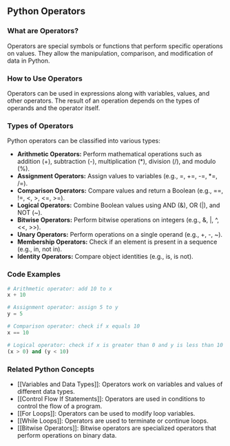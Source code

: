 ## Python Operators

### What are Operators?
Operators are special symbols or functions that perform specific operations on values. They allow the manipulation, comparison, and modification of data in Python.

### How to Use Operators
Operators can be used in expressions along with variables, values, and other operators. The result of an operation depends on the types of operands and the operator itself.

### Types of Operators

Python operators can be classified into various types:

- **Arithmetic Operators:** Perform mathematical operations such as addition (+), subtraction (-), multiplication (*), division (/), and modulo (%).
- **Assignment Operators:** Assign values to variables (e.g., =, +=, -=, *=, /=).
- **Comparison Operators:** Compare values and return a Boolean (e.g., ==, !=, <, >, <=, >=).
- **Logical Operators:** Combine Boolean values using AND (&), OR (|), and NOT (~).
- **Bitwise Operators:** Perform bitwise operations on integers (e.g., &, |, ^, <<, >>).
- **Unary Operators:** Perform operations on a single operand (e.g., +, -, ~).
- **Membership Operators:** Check if an element is present in a sequence (e.g., in, not in).
- **Identity Operators:** Compare object identities (e.g., is, is not).

### Code Examples

```python
# Arithmetic operator: add 10 to x
x + 10
```

```python
# Assignment operator: assign 5 to y
y = 5
```

```python
# Comparison operator: check if x equals 10
x == 10
```

```python
# Logical operator: check if x is greater than 0 and y is less than 10
(x > 0) and (y < 10)
```

### Related Python Concepts

- [[Variables and Data Types]]: Operators work on variables and values of different data types.
- [[Control Flow If Statements]]: Operators are used in conditions to control the flow of a program.
- [[For Loops]]: Operators can be used to modify loop variables.
- [[While Loops]]: Operators are used to terminate or continue loops.
- [[Bitwise Operators]]: Bitwise operators are specialized operators that perform operations on binary data.